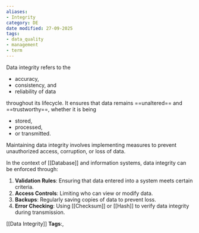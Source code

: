 ```yaml
---
aliases:
- Integrity
category: DE
date modified: 27-09-2025
tags:
- data_quality
- management
- term
---
```

Data integrity refers to the 
- accuracy, 
- consistency, and 
- reliability of data

throughout its lifecycle. It ensures that data remains ==unaltered== and ==trustworthy==, whether it is being 
- stored, 
- processed, 
- or transmitted. 

Maintaining data integrity involves implementing measures to prevent unauthorized access, corruption, or loss of data.

In the context of [[Database]] and information systems, data integrity can be enforced through:

1. **Validation Rules**: Ensuring that data entered into a system meets certain criteria.
2. **Access Controls**: Limiting who can view or modify data.
3. **Backups**: Regularly saving copies of data to prevent loss.
4. **Error Checking**: Using [[Checksum]] or [[Hash]] to verify data integrity during transmission.



[[Data Integrity]]
   **Tags**:,